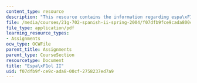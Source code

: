 ```yaml
---
content_type: resource
description: "This resource contains the information regarding espa\xF1ol II."
file: /media/courses/21g-702-spanish-ii-spring-2004/f07dfb9fce9cada800cf2758237ed7a9_MIT21G_702S04_consejos.pdf
file_type: application/pdf
learning_resource_types:
- Assignments
ocw_type: OCWFile
parent_title: Assignments
parent_type: CourseSection
resourcetype: Document
title: "Espa\xF1ol II"
uid: f07dfb9f-ce9c-ada8-00cf-2758237ed7a9
---
```

